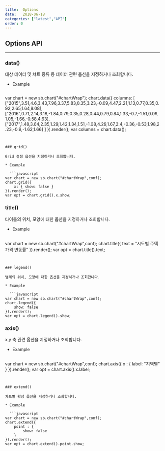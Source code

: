 ```yaml
---
title:  Options
date:   2018-06-18
categories: ["latest","API"]
order: 0
---
```


## Options API
---

### data()

대상 데이터 및 챠트 종류 등 데이터 관련 옵션을 지정하거나 조회합니다.


* Example

  ```javascript
var chart = new sb.chart("#chartWrap");
chart.data({
	columns: [
		["2015",3.51,4.6,3.43,7.96,3.37,5.83,0.35,3.23,-0.09,4.47,2.21,1.13,0.77,0.35,0.92,2.65,1.64,8.08],
		["2016",0.71,2.14,3.18,-1.84,0.79,0.35,0.28,0.44,0.79,0.84,1.33,-0.7,-1.51,0.09,1.05,-1.66,-0.58,4.63],
		["2017",1.48,3.64,2.35,1.29,1.42,1.34,1.51,-1.08,4.29,1.67,2.4,-0.36,-0.53,1.98,2.23,-0.9,-1.62,1.66]
	]
}).render();
var columns = chart.data();
```


### grid()

Grid 설정 옵션을 지정하거나 조회합니다.

* Example

  ```javascript
var chart = new sb.chart("#chartWrap",conf);
chart.grid({
	x: { show: false }
}).render();
var opt = chart.grid().x.show;
```


### title()

타이틀의 위치, 모양에 대한 옵션을 지정하거나 조회합니다.

* Example

  ```javascript
var chart = new sb.chart("#chartWrap",conf);
chart.title({
	text = "시도별 주택가격 변동률"
}).render();
var opt = chart.title().text;
```


### legend()

범례의 위치, 모양에 대한 옵션을 지정하거나 조회합니다.

* Example

  ```javascript
var chart = new sb.chart("#chartWrap",conf);
chart.legend({
	show: false
}).render();
var opt = chart.legend().show;
```

### axis()

x,y 축 관련 옵션을 지정하거나 조회합니다.

* Example

  ```javascript
var chart = new sb.chart("#chartWrap",conf);
chart.axis({
	x : {
		label: "지역별"
	}
}).render();
var opt = chart.axis().x.label;
```


### extend()

차트별 확장 옵션을 지정하거나 조회합니다.

* Example

  ```javascript
var chart = new sb.chart("#chartWrap",conf);
chart.extend({
	point : {
		show: false
	}
}).render();
var opt = chart.extend().point.show;
```